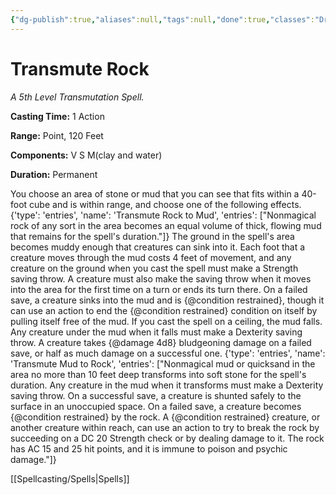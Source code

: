 ```yaml
---
{"dg-publish":true,"aliases":null,"tags":null,"done":true,"classes":"Druid, Wizard, Artificer,","spellLevel":5,"school":"Transmutation","source":"XGE","permalink":"/spells/transmute-rock/","dgHomeLink":false,"dgPassFrontmatter":true}
---
```


# Transmute Rock
*A 5th Level Transmutation Spell.*

**Casting Time:** 1 Action

**Range:** Point, 120 Feet

**Components:** V S M(clay and water)

**Duration:** Permanent

You choose an area of stone or mud that you can see that fits within a 40-foot cube and is within range, and choose one of the following effects.
{'type': 'entries', 'name': 'Transmute Rock to Mud', 'entries': ["Nonmagical rock of any sort in the area becomes an equal volume of thick, flowing mud that remains for the spell's duration."]}
The ground in the spell's area becomes muddy enough that creatures can sink into it. Each foot that a creature moves through the mud costs 4 feet of movement, and any creature on the ground when you cast the spell must make a Strength saving throw. A creature must also make the saving throw when it moves into the area for the first time on a turn or ends its turn there. On a failed save, a creature sinks into the mud and is {@condition restrained}, though it can use an action to end the {@condition restrained} condition on itself by pulling itself free of the mud.
If you cast the spell on a ceiling, the mud falls. Any creature under the mud when it falls must make a Dexterity saving throw. A creature takes {@damage 4d8} bludgeoning damage on a failed save, or half as much damage on a successful one.
{'type': 'entries', 'name': 'Transmute Mud to Rock', 'entries': ["Nonmagical mud or quicksand in the area no more than 10 feet deep transforms into soft stone for the spell's duration. Any creature in the mud when it transforms must make a Dexterity saving throw. On a successful save, a creature is shunted safely to the surface in an unoccupied space. On a failed save, a creature becomes {@condition restrained} by the rock. A {@condition restrained} creature, or another creature within reach, can use an action to try to break the rock by succeeding on a DC 20 Strength check or by dealing damage to it. The rock has AC 15 and 25 hit points, and it is immune to poison and psychic damage."]}

[[Spellcasting/Spells|Spells]]